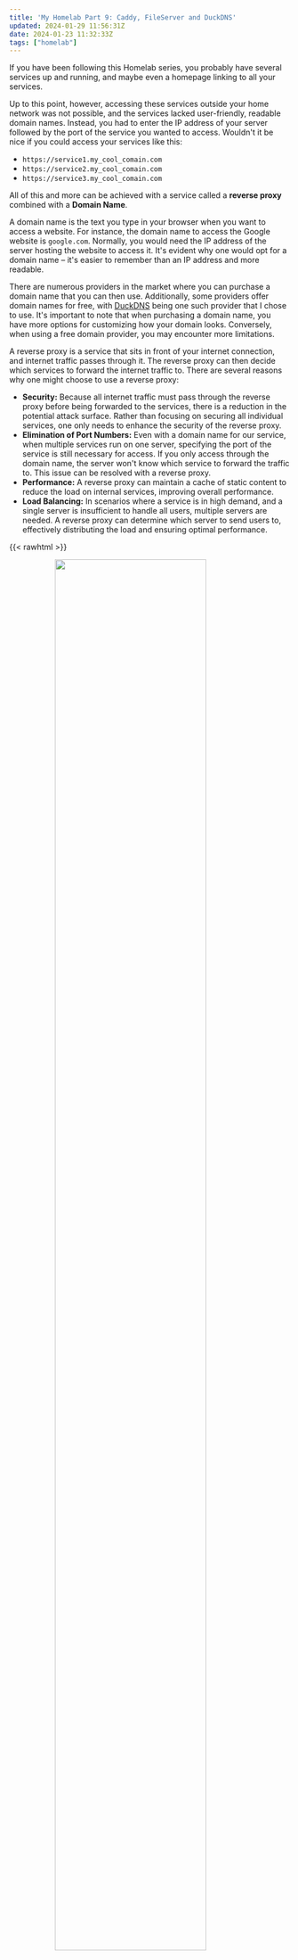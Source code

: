 ```yaml
---
title: 'My Homelab Part 9: Caddy, FileServer and DuckDNS'
updated: 2024-01-29 11:56:31Z
date: 2024-01-23 11:32:33Z
tags: ["homelab"]
---
```


If you have been following this Homelab series, you probably have several services up and running, and maybe even a homepage linking to all your services.

Up to this point, however, accessing these services outside your home network was not possible, and the services lacked user-friendly, readable domain names. Instead, you had to enter the IP address of your server followed by the port of the service you wanted to access. Wouldn't it be nice if you could access your services like this:
- `https://service1.my_cool_comain.com`
- `https://service2.my_cool_comain.com`
- `https://service3.my_cool_comain.com`

All of this and more can be achieved with a service called a **reverse proxy** combined with a **Domain Name**.

A domain name is the text you type in your browser when you want to access a website. For instance, the domain name to access the Google website is `google.com`. Normally, you would need the IP address of the server hosting the website to access it. It's evident why one would opt for a domain name – it's easier to remember than an IP address and more readable.


There are numerous providers in the market where you can purchase a domain name that you can then use. Additionally, some providers offer domain names for free, with [DuckDNS](https://www.duckdns.org/) being one such provider that I chose to use. It's important to note that when purchasing a domain name, you have more options for customizing how your domain looks. Conversely, when using a free domain provider, you may encounter more limitations.

A reverse proxy is a service that sits in front of your internet connection, and internet traffic passes through it. The reverse proxy can then decide which services to forward the internet traffic to. There are several reasons why one might choose to use a reverse proxy:
- **Security:** Because all internet traffic must pass through the reverse proxy before being forwarded to the services, there is a reduction in the potential attack surface. Rather than focusing on securing all individual services, one only needs to enhance the security of the reverse proxy. 
- **Elimination of Port Numbers:** Even with a domain name for our service, when multiple services run on one server, specifying the port of the service is still necessary for access. If you only access through the domain name, the server won't know which service to forward the traffic to. This issue can be resolved with a reverse proxy.
- **Performance:** A reverse proxy can maintain a cache of static content to reduce the load on internal services, improving overall performance.
- **Load Balancing:** In scenarios where a service is in high demand, and a single server is insufficient to handle all users, multiple servers are needed. A reverse proxy can determine which server to send users to, effectively distributing the load and ensuring optimal performance.

{{< rawhtml >}}
<figure>
    <img loading="lazy" style="display: block; margin-left: auto; margin-right: auto; width:80%" src="/attachments/Untitled%20Diagram.drawio%281%29.png">
    <figcaption style="text-align:center">Exemplary Diagramm of a Reverse Proxy.</figcaption>
</figure>
{{< /rawhtml >}}

There are various reverse proxy options available, such a [nginx](https://www.nginx.com/), [traefik](https://traefik.io/traefik/) and [caddy](https://caddyserver.com/)  to name a few. In my setup, I opted for Caddy for three key reasons:
1. **Default HTTPS Support:** Caddy supports HTTPS by default, eliminating the need to adjust complex settings or deal with certifications to enable HTTPS functionality.
2. **Simplified Configuration:**  Caddy employs a single configuration file with a straightforward syntax to configure the entire service. This simplifies the setup process and makes it more user-friendly.
3. **Integrated File and Web Server:**  Caddy's versatility allows it to function as both a file and web server. This means you can host files from your computer and access them without requiring additional software installation for this specific purpose. 

## Using DuckDNS

To set up DuckDNS, I followed their [official guide](https://www.duckdns.org/install.jsp), which provides instructions on installing DuckDNS on your device.

Utilizing DuckDNS involves two main stages. In the first stage, you create your domain and link it to your server using its external IP. In the second stage, you create a script on your server that will automatically notify DuckDNS when the server's IP changes and update it accordingly.

Here's a brief explanation of how I did it for my Raspberry Pi server:
1. Begin by logging into the  [DuckDNS](https://www.duckdns.org) website. Upon logging in, you should see a page resembling this:

    {{< rawhtml >}}
    <figure>
        <img loading="lazy" style="display: block; margin-left: auto; margin-right: auto; width:100%" src="/attachments/5035ba5578f1fafeb04ce7fdcc8d4634.png">
    </figure>
    {{< /rawhtml >}}

2. Enter the desired text for your domain name in the empty field and press the `add domain` button.
3. Ensure that the `current IP` field contains the external IP (not internal IP) of your server.
4. Next, log into your Raspberry Pi using `ssh` (refer to "My Homelab Part 2: DietPi").
5. Create a folder to store all the files:
	```sh
	mkdir duckdns
	cd duckdns
	nano duckdns.sh
	``` 
6. Enter the following line into the `duckdns.sh` script (refer to "My Homelab Part 2: DietPi" for how to use nano) and save the file:
	```sh
	echo url="https://www.duckdns.org/update?domains=exampledomain&token=a7c4d0ad-114e-40ef-ba1d-d217904a50f2&ip=" | curl -k -o ~/duckdns/duck.log -K -
	```
7. Make the script executable:
	```sh
	chmod 700 duck.sh
	```
8. Automate script execution with cron (see "My Homelab Part 0: Prologue" for how cron works):
	```sh
	crontab -e
	```
	Copy and paste the following text, save the file, and close it:
	```sh
	*/5 * * * * ~/duckdns/duck.sh >/dev/null 2>&1
	```
9. Test if the script is working by running it once and checking the log file for an "OK" message:
	```sh
	./duck.sh
	cat duck.log
	``` 
8. Ensure that cron is started as a service:
	```sh
	sudo service cron start
	```

With these steps, your domain name should now point to your server. However, you won't be able to access a service through your domain yet. To achieve that, you'll need to install Caddy and configure the correct port forwarding.

## Installation Caddy

To install Caddy, I followed their [officical installation guide](https://caddyserver.com/docs/install) and  [make caddy a service guide](https://caddyserver.com/docs/running#manual-installation): 

1. Begin by downloading the Caddy binary. Head over to their [download page](https://caddyserver.com/docs/install#static-binaries), choose the appropriate platform (for Raspberry Pi, it should be "Linux arm64"), and select the DuckDNS and Security module. Press download.  

2. Send the downloaded file to your server using `scp`. Ensure you have OpenSSH selected as your SSH server (refer to "My Homelab Part 2: DietPi"). I recommend naming the file `caddy` 

3. Make the file executable and assign yourself as the owner:  
	```sh
	chmod 700 caddy
	chown User_Name caddy
	```  
4. Move Caddy into your ``$PATH$``:
	```sh
	sudo mv caddy /usr/bin/
	```
5. Verify the installation by running the Caddy version command:
	```sh
	caddy version
	```
6. Create a folder for Caddy config files:
	```sh
	mkdir Caddy
	cd Caddy
	touch Caddyfile
	touch caddy.env
	cd ..
	```
7. Create a systemd unit file::
    ```sh
    nano /etc/systemd/system/caddy.service
    ```
8. Enter the following into the file, ensure you choose the correct path for `ExecStart` and `ExecReload` if your configuration file is in a different location:
	```sh
	# caddy.service
	#
	# For using Caddy with a config file.
	#
	# Make sure the ExecStart and ExecReload commands are correct
	# for your installation.
	#
	# See https://caddyserver.com/docs/install for instructions.
	#
	# WARNING: This service does not use the --resume flag, so if you
	# use the API to make changes, they will be overwritten by the
	# Caddyfile next time the service is restarted. If you intend to
	# use Caddy's API to configure it, add the --resume flag to the
	# `caddy run` command or use the caddy-api.service file instead.

	[Unit]
	Description=Caddy
	Documentation=https://caddyserver.com/docs/
	After=network.target network-online.target
	Requires=network-online.target

	[Service]
	Type=notify
	User=caddy
	Group=caddy
	ExecStart=/usr/bin/caddy run --environ --config /root/caddy/Caddyfile --envfile /root/caddy/caddy.env
	ExecReload=/usr/bin/caddy reload --config /root/caddy/Caddyfile --envfile /root/caddy/caddy.env --force
	TimeoutStopSec=5s
	LimitNOFILE=1048576
	LimitNPROC=512
	PrivateTmp=true
	ProtectSystem=full
	AmbientCapabilities=CAP_NET_ADMIN CAP_NET_BIND_SERVICE

	[Install]
	WantedBy=multi-user.target
	```
9. Start Caddy as a service by typing:
	```sh
	sudo systemctl daemon-reload
	sudo systemctl enable --now caddy
	```
10. To verify that it's running, use:
	```sh
	systemctl status caddy
	```
11. Caddy won't work yet as your configuration file is still empty. Check out the next section for configuration details, and then restart Caddy with the following commands:
	```sh
	systemctl stop caddy
	systemctl start caddy
	systemctl status caddy
	```

## Configuration Caddy

All your Caddy configurations will be done in the previously created Caddy folder, which includes two files: the Caddyfile for configurations and the caddy.env file to store environmental variables. If you are unsure about anything or need guidance, refer to the [caddy documentation](https://caddyserver.com/docs/).

Firstly, open the `caddy.env` file and enter the ports for all your running services, along with a name, and the domain. The file should look like this:
```env
DOMAIN=name_of_your_domain.duckdns.org
DUCKDNS_TOKEN=your_duck_dns_token
VAULTWARDEN_PORT=150
HOMEPAGE_PORT=3000
SYNCTHING_PORT=8384
CALIBRE_PORT=8083
UPTIME_PORT=3001
HOME_ASSISTANT_PORT=8123
MQT_PORT=8888
``` 
These variables will be used in the `Caddyfile`. Using variables allows easy modification of ports without changing every occurrence in the `Caddyfile`.

For a simple forwarding from your domain to your homepage, insert the following into the `Caddyfile` :
```
{$DOMAIN} {
    reverse_proxy localhost:{$HOMEPAGE_PORT}
}
```

Save the file and restart Caddy. However, accessing your homepage through your domain won't work yet because you need to port forward and instruct Caddy to use DuckDNS as the domain.


### DuckDNS

Until now, Caddy is aware that it should listen to your domain and forward it to your homepage. However, it won't function without Caddy knowing your DuckDNS token. Therefore, you need to set the token in your `caddy.env` file. To inform Caddy about using the token, add the following to your `Caddyfile`:
```
(tls) {
     tls {
        dns duckdns {$DUCKDNS_TOKEN}
    }
}
```

When you want to utilize the domain on one of your services, you can import it as follows:
```
{$DOMAIN} {
	import tls	
	
	reverse_proxy localhost:{$HOMEPAGE_PORT}
}
```

Caddy will now use your DuckDNS token to request HTTPS certificates from the [Let's Encrypt](https://letsencrypt.org/) server, 
enabling you to access your site through HTTPS via your domain name.

Keep in mind: It may take up to 24 hours for the [Let's Encrypt](https://letsencrypt.org/) server to issue your certificate. Therefore, it might take some time before you can access your website via HTTPS.

### Port Forward

By default, your router is configured to reject all incoming internet traffic for security reasons, preventing unauthorized access to your network. However, this poses a challenge for accessing your hosted services from outside your network. The solution is port forwarding.

Think of a port as a door – port forwarding allows you to open this door and allow internet traffic inside. However, it comes with risks, as malicious actors could also exploit this open door. It is crucial to only open ports that you are confident cannot be misused.

To access services behind your Caddy reverse proxy, you need to port forward ports 80 and 443, responsible for HTTP and HTTPS, respectively. To find out how to port forward with your specific router, search the internet for your router model followed by "How to port forward."

### File Server

Another useful thing that caddy can do is host a fileserver.
A fileserver host a bunch of files making them accessible through the internet.
Because it allows the hosting of static files, it also allows you to host your own website by hosting `.html` files through the same principal.

<figure>
    <img style="display: block; margin-left: auto; margin-right: auto; width:100%" src="/attachments/c630caf59f1f3fd601872b7b2d7abe63.png">
</figure>

If you want to use a file server you need the following code in your webserver:
```
files.{$DOMAIN} {

   root * /path/towards/files
   file_server browse
}
```
Using "files.{$DOMAIN}" ensures that I will later be able to access my files trhough the use of the following URL: `htpps:///files.your_domain_name`.
The file server of caddy has a bunch of more settings that can be adjusted like compression, root of the files, files to hide and more, to see a full list click [here](https://caddyserver.com/docs/caddyfile/directives/file_server).

### HTTP header

HTTP headers enable the client and server to exchange additional information with an HTTP request or response, contributing to website security. The OWASP [HTTP Headers Cheat Sheet]((https://cheatsheetseries.owasp.org/cheatsheets/HTTP_Headers_Cheat_Sheet.html)) offers a comprehensive overview of possible headers, and it is advisable to follow their recommendations when setting HTTP header. You can assess the security of your website using [securityheaders.com](https://securityheaders.com/), which evaluates your website's headers and provides a ranking based on them.

HTTP headers let the client and the server pass additional information with an HTTP request or response. 

To set your headers in Caddy, use the following code:
```
(header) {
	header {
		Strict-Transport-Security "max-age=31536000; includeSubdomains"
		X-XSS-Protection "1; mode=block"
		X-Content-Type-Options "nosniff"
		Referrer-Policy "same-origin"
		X-Frame-Options "ALLOW-FROM *.{$DOMAIN}"
		-Server
		Content-Security-Policy "frame-ancestors {$DOMAIN} *.{$DOMAIN}"
		Permissions-Policy "geolocation=(self {$DOMAIN} *.{$DOMAIN}), microphone=()"
        }
}
```

And later when you want to use it you can simply import it like this:
```
{$DOMAIN} {
	import tls
	import header

	reverse_proxy localhost:{$HOMEPAGE_PORT}
}
```

### Adding an Authentication Portal

For this section to work, you need to download Caddy with the Security module selected.

Even though most services have their own authentication methods, adding an extra layer of security with a portal before the user reaches your homepage might be desirable.

<figure>
    <img style="display: block; margin-left: auto; margin-right: auto; width:60%" src="/attachments/Screenshot%20from%202024-01-24%2006-44-08.png">
    <figcaption>Authentication Portal</figcaption>
</figure>

To add the authentication site to Caddy, use the following code:
```
{
    order authenticate before respond
    order authorize before reverse_proxy
    
    security {
    	local identity store localdb {
            realm local
            path /etc/caddy/auth/local/users.json
        }
    	authentication portal myportal {
	    enable identity store localdb
	    cookie domain {$DOMAIN}
	    cookie lifetime 172800 # 48 hours in seconds
	    transform user {
		match email schuppsimon5@gmail.com
		action add role authp/user
	    }
	}  
        authorization policy admin_policy {
           set auth url https://auth.{$DOMAIN}
           allow roles authp/user
       }
    }
}
```
(I got the cookie lifetime never correctly work for me, If someone knows why, shoot me an email)

If you now want to add this security portal to a site of you, you can do the following:
```
{$DOMAIN} {
	import tls
	import header

	authorize with admin_policy
	reverse_proxy localhost:{$HOMEPAGE_PORT}
}
``` 

### Services and Reverse Proxies

Not every service works seamlessly with a reverse proxy. Some may require specific settings or the configuration of the domain name. In such cases, consult the documentation for information on using reverse proxies with the respective service.

It's worth noting that some services may not work at all. For instance, HomeAssistant may pose challenges, and accessing it might be limited to only the home network using an IP address.

## Full Caddyfile

Here's my full Caddyfile for reference:
{{< details "Click here to show it" >}}
```
{
    order authenticate before respond
    order authorize before reverse_proxy
    
    security {
    	local identity store localdb {
            realm local
            path /etc/caddy/auth/local/users.json
        }
    	authentication portal myportal {
	    enable identity store localdb
	    cookie domain {$DOMAIN}
            cookie lifetime 86400 # 24h	    
            cookie samesite lax
            cookie insecure off            

            ui {
                links {
                  "My Identity" "/whoami"
                }
            }
            
            transform user {
		match email schuppsimon5@gmail.com
		action add role authp/user
	    }
	}  
        authorization policy admin_policy {
           set auth url https://auth.{$DOMAIN}
           allow roles authp/user
       }
    }
}

(header) {
	header {
		Strict-Transport-Security "max-age=31536000; includeSubdomains"
		X-XSS-Protection "1; mode=block"
		X-Content-Type-Options "nosniff"
		Referrer-Policy "same-origin"
		X-Frame-Options "ALLOW-FROM *.{$DOMAIN}"
		-Server
		Content-Security-Policy "frame-ancestors {$DOMAIN} *.{$DOMAIN}"
		Permissions-Policy "geolocation=(self {$DOMAIN} *.{$DOMAIN}), microphone=()"
        }
}

(tls) {
     tls {
        dns duckdns {$DUCKDNS_TOKEN}
    }
}

auth.{$DOMAIN} {
    import header
	
    authenticate with myportal
}

{$DOMAIN} {
    import tls
    import header
    
    authorize with admin_policy
    reverse_proxy localhost:{$HOMEPAGE_PORT}
}

vaultwarden.{$DOMAIN} {
    import tls
    # import header
    # i think with the header doesnt work
    
    reverse_proxy localhost:{$VAULTWARDEN_PORT}
}

rss.{$DOMAIN} {
    import tls
    # import header
    # i think with the header doesnt work    

    authorize with admin_policy
    reverse_proxy localhost:{$RSS_PORT}
}

calibre.{$DOMAIN} {
    import tls
    import header
    
    authorize with admin_policy
    reverse_proxy localhost:{$CALIBRE_PORT}
}

uptime.{$DOMAIN} {
    import tls
    import header
    
    authorize with admin_policy
    reverse_proxy localhost:{$UPTIME_PORT}
}

syncthing.{$DOMAIN} {
    import tls
    import header
    
    authorize with admin_policy
    reverse_proxy localhost:{$SYNCTHING_PORT}
}

netdata.{$DOMAIN} {
    import tls
    import header
    
    authorize with admin_policy
    reverse_proxy localhost:{$NETDATA} 
}

media.{$DOMAIN} {
   import tls
   import header

   authorize with admin_policy
   root * /mnt/externalDisk/media
   file_server browse
}

wg.{$DOMAIN} {
   import tls
   import header

   authorize with admin_policy
   reverse_proxy localhost:{$WG_PORT}
}
```
{{< /details >}}


---
References:
- [Blog Post about Authentication Portal](https://blog.sjain.dev/caddy-sso/)
- [Caddy Documentation](https://caddyserver.com/)
- [Security Headers](https://cheatsheetseries.owasp.org/cheatsheets/HTTP_Headers_Cheat_Sheet.html)
